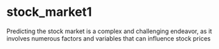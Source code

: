 # stock_market1
Predicting the stock market is a complex and challenging endeavor, as it involves numerous factors and variables that can influence stock prices
